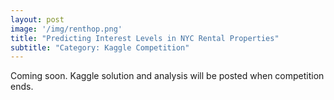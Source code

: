 ```yaml
---
layout: post
image: '/img/renthop.png'
title: "Predicting Interest Levels in NYC Rental Properties"
subtitle: "Category: Kaggle Competition"
---
```



Coming soon.  Kaggle solution and analysis will be posted when competition ends.